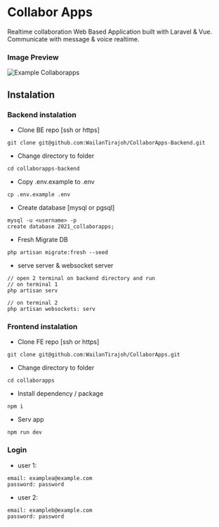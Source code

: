 # Collabor Apps
Realtime collaboration Web Based Application built with Laravel & Vue. Communicate with message & voice realtime.

### Image Preview
![Example Collaborapps](https://user-images.githubusercontent.com/53980548/151662579-218da4f3-df7c-432f-916b-f7f1fe522275.png)

## Instalation
### Backend instalation
- Clone BE repo [ssh or https]
```
git clone git@github.com:WailanTirajoh/CollaborApps-Backend.git
```
- Change directory to folder
```
cd collaborapps-backend
```
- Copy .env.example to .env
```
cp .env.example .env
```
- Create database [mysql or pgsql]
```
mysql -u <username> -p
create database 2021_collaborapps;
```
- Fresh Migrate DB
```
php artisan migrate:fresh --seed
```
- serve server & websocket server
```
// open 2 terminal on backend directory and run
// on terminal 1
php artisan serv

// on terminal 2
php artisan websockets: serv
```

### Frontend instalation
- Clone FE repo [ssh or https]
```
git clone git@github.com:WailanTirajoh/CollaborApps.git
```
- Change directory to folder
```
cd collaborapps
```
- Install dependency / package
```
npm i
```
- Serv app
```
npm run dev
```

### Login
- user 1:
```
email: examplea@example.com
password: password
```
- user 2:
```
email: exampleb@example.com
password: password
```
